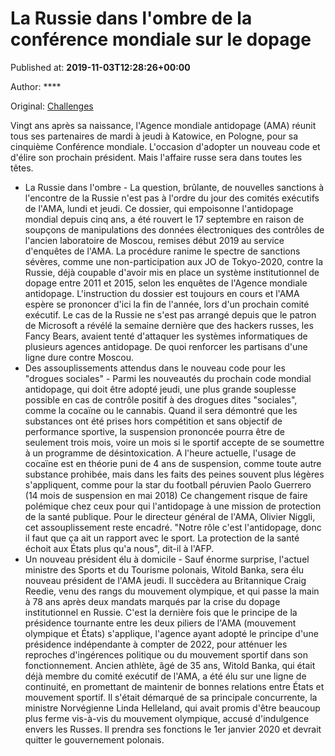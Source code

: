 
# La Russie dans l'ombre de la conférence mondiale sur le dopage

Published at: **2019-11-03T12:28:26+00:00**

Author: ****

Original: [Challenges](https://www.challenges.fr/sport/la-russie-dans-l-ombre-de-la-conference-mondiale-sur-le-dopage_682956)

Vingt ans après sa naissance, l'Agence mondiale antidopage (AMA) réunit tous ses partenaires de mardi à jeudi à Katowice, en Pologne, pour sa cinquième Conférence mondiale. L'occasion d'adopter un nouveau code et d'élire son prochain président. Mais l'affaire russe sera dans toutes les têtes.
- La Russie dans l'ombre -
La question, brûlante, de nouvelles sanctions à l'encontre de la Russie n'est pas à l'ordre du jour des comités exécutifs de l'AMA, lundi et jeudi. Ce dossier, qui empoisonne l'antidopage mondial depuis cinq ans, a été rouvert le 17 septembre en raison de soupçons de manipulations des données électroniques des contrôles de l'ancien laboratoire de Moscou, remises début 2019 au service d'enquêtes de l'AMA. La procédure ranime le spectre de sanctions sévères, comme une non-participation aux JO de Tokyo-2020, contre la Russie, déjà coupable d'avoir mis en place un système institutionnel de dopage entre 2011 et 2015, selon les enquêtes de l'Agence mondiale antidopage.
L'instruction du dossier est toujours en cours et l'AMA espère se prononcer d'ici la fin de l'année, lors d'un prochain comité exécutif. Le cas de la Russie ne s'est pas arrangé depuis que le patron de Microsoft a révélé la semaine dernière que des hackers russes, les Fancy Bears, avaient tenté d'attaquer les systèmes informatiques de plusieurs agences antidopage. De quoi renforcer les partisans d'une ligne dure contre Moscou.
- Des assouplissements attendus dans le nouveau code pour les "drogues sociales" -
Parmi les nouveautés du prochain code mondial antidopage, qui doit être adopté jeudi, une plus grande souplesse possible en cas de contrôle positif à des drogues dites "sociales", comme la cocaïne ou le cannabis. Quand il sera démontré que les substances ont été prises hors compétition et sans objectif de performance sportive, la suspension prononcée pourra être de seulement trois mois, voire un mois si le sportif accepte de se soumettre à un programme de désintoxication. A l'heure actuelle, l'usage de cocaïne est en théorie puni de 4 ans de suspension, comme toute autre substance prohibée, mais dans les faits des peines souvent plus légères s'appliquent, comme pour la star du football péruvien Paolo Guerrero (14 mois de suspension en mai 2018)
Ce changement risque de faire polémique chez ceux pour qui l'antidopage à une mission de protection de la santé publique. Pour le directeur général de l'AMA, Olivier Niggli, cet assouplissement reste encadré. "Notre rôle c'est l'antidopage, donc il faut que ça ait un rapport avec le sport. La protection de la santé échoit aux États plus qu'a nous", dit-il à l'AFP.
- Un nouveau président élu à domicile -
Sauf énorme surprise, l'actuel ministre des Sports et du Tourisme polonais, Witold Banka, sera élu nouveau président de l'AMA jeudi. Il succèdera au Britannique Craig Reedie, venu des rangs du mouvement olympique, et qui passe la main à 78 ans après deux mandats marqués par la crise du dopage institutionnel en Russie.
C'est la dernière fois que le principe de la présidence tournante entre les deux piliers de l'AMA (mouvement olympique et États) s'applique, l'agence ayant adopté le principe d'une présidence indépendante à compter de 2022, pour atténuer les reproches d'ingérences politique ou du mouvement sportif dans son fonctionnement.
Ancien athlète, âgé de 35 ans, Witold Banka, qui était déjà membre du comité exécutif de l'AMA, a été élu sur une ligne de continuité, en promettant de maintenir de bonnes relations entre États et mouvement sportif. Il s'était démarqué de sa principale concurrente, la ministre Norvégienne Linda Helleland, qui avait promis d'être beaucoup plus ferme vis-à-vis du mouvement olympique, accusé d'indulgence envers les Russes. Il prendra ses fonctions le 1er janvier 2020 et devrait quitter le gouvernement polonais.
